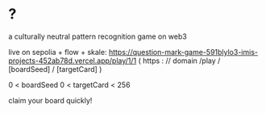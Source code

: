 # ?
a culturally neutral pattern recognition game on web3

live on sepolia + flow + skale: https://question-mark-game-591blylo3-imis-projects-452ab78d.vercel.app/play/1/1
( https : // domain /play / [boardSeed] / [targetCard] )

0 < boardSeed
0 < targetCard < 256

claim your board quickly!